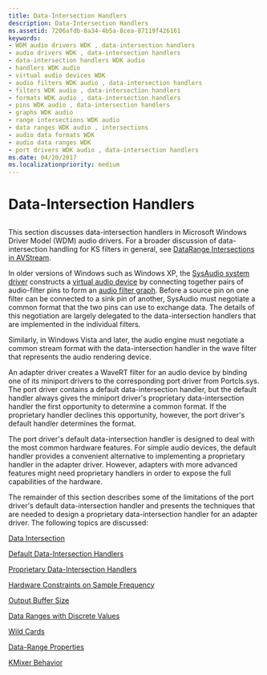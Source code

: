 ```yaml
---
title: Data-Intersection Handlers
description: Data-Intersection Handlers
ms.assetid: 7206afdb-8a34-4b5a-8cea-87119f426161
keywords:
- WDM audio drivers WDK , data-intersection handlers
- audio drivers WDK , data-intersection handlers
- data-intersection handlers WDK audio
- handlers WDK audio
- virtual audio devices WDK
- audio filters WDK audio , data-intersection handlers
- filters WDK audio , data-intersection handlers
- formats WDK audio , data-intersection handlers
- pins WDK audio , data-intersection handlers
- graphs WDK audio
- range intersections WDK audio
- data ranges WDK audio , intersections
- audio data formats WDK
- audio data ranges WDK
- port drivers WDK audio , data-intersection handlers
ms.date: 04/20/2017
ms.localizationpriority: medium
---
```


# Data-Intersection Handlers


## <span id="data_intersection_handlers"></span><span id="DATA_INTERSECTION_HANDLERS"></span>


This section discusses data-intersection handlers in Microsoft Windows Driver Model (WDM) audio drivers. For a broader discussion of data-intersection handling for KS filters in general, see [DataRange Intersections in AVStream](https://msdn.microsoft.com/library/windows/hardware/ff558680).

In older versions of Windows such as Windows XP, the [SysAudio system driver](kernel-mode-wdm-audio-components.md#sysaudio_system_driver) constructs a [virtual audio device](virtual-audio-devices.md) by connecting together pairs of audio-filter pins to form an [audio filter graph](audio-filter-graphs.md). Before a source pin on one filter can be connected to a sink pin of another, SysAudio must negotiate a common format that the two pins can use to exchange data. The details of this negotiation are largely delegated to the data-intersection handlers that are implemented in the individual filters.

Similarly, in Windows Vista and later, the audio engine must negotiate a common stream format with the data-intersection handler in the wave filter that represents the audio rendering device.

An adapter driver creates a WaveRT filter for an audio device by binding one of its miniport drivers to the corresponding port driver from Portcls.sys. The port driver contains a default data-intersection handler, but the default handler always gives the miniport driver's proprietary data-intersection handler the first opportunity to determine a common format. If the proprietary handler declines this opportunity, however, the port driver's default handler determines the format.

The port driver's default data-intersection handler is designed to deal with the most common hardware features. For simple audio devices, the default handler provides a convenient alternative to implementing a proprietary handler in the adapter driver. However, adapters with more advanced features might need proprietary handlers in order to expose the full capabilities of the hardware.

The remainder of this section describes some of the limitations of the port driver's default data-intersection handler and presents the techniques that are needed to design a proprietary data-intersection handler for an adapter driver. The following topics are discussed:

[Data Intersection](data-intersection.md)

[Default Data-Intersection Handlers](default-data-intersection-handlers.md)

[Proprietary Data-Intersection Handlers](proprietary-data-intersection-handlers.md)

[Hardware Constraints on Sample Frequency](hardware-constraints-on-sample-frequency.md)

[Output Buffer Size](output-buffer-size.md)

[Data Ranges with Discrete Values](data-ranges-with-discrete-values.md)

[Wild Cards](wild-cards.md)

[Data-Range Properties](data-range-properties.md)

[KMixer Behavior](kmixer-behavior.md)

 

 




